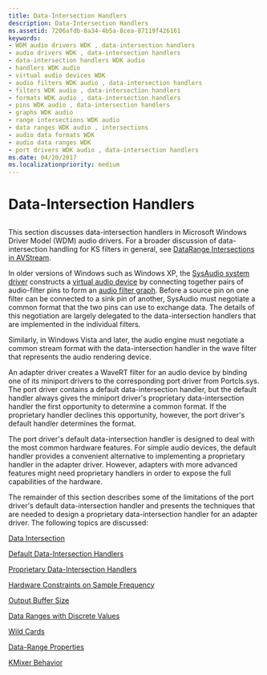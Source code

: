 ```yaml
---
title: Data-Intersection Handlers
description: Data-Intersection Handlers
ms.assetid: 7206afdb-8a34-4b5a-8cea-87119f426161
keywords:
- WDM audio drivers WDK , data-intersection handlers
- audio drivers WDK , data-intersection handlers
- data-intersection handlers WDK audio
- handlers WDK audio
- virtual audio devices WDK
- audio filters WDK audio , data-intersection handlers
- filters WDK audio , data-intersection handlers
- formats WDK audio , data-intersection handlers
- pins WDK audio , data-intersection handlers
- graphs WDK audio
- range intersections WDK audio
- data ranges WDK audio , intersections
- audio data formats WDK
- audio data ranges WDK
- port drivers WDK audio , data-intersection handlers
ms.date: 04/20/2017
ms.localizationpriority: medium
---
```


# Data-Intersection Handlers


## <span id="data_intersection_handlers"></span><span id="DATA_INTERSECTION_HANDLERS"></span>


This section discusses data-intersection handlers in Microsoft Windows Driver Model (WDM) audio drivers. For a broader discussion of data-intersection handling for KS filters in general, see [DataRange Intersections in AVStream](https://msdn.microsoft.com/library/windows/hardware/ff558680).

In older versions of Windows such as Windows XP, the [SysAudio system driver](kernel-mode-wdm-audio-components.md#sysaudio_system_driver) constructs a [virtual audio device](virtual-audio-devices.md) by connecting together pairs of audio-filter pins to form an [audio filter graph](audio-filter-graphs.md). Before a source pin on one filter can be connected to a sink pin of another, SysAudio must negotiate a common format that the two pins can use to exchange data. The details of this negotiation are largely delegated to the data-intersection handlers that are implemented in the individual filters.

Similarly, in Windows Vista and later, the audio engine must negotiate a common stream format with the data-intersection handler in the wave filter that represents the audio rendering device.

An adapter driver creates a WaveRT filter for an audio device by binding one of its miniport drivers to the corresponding port driver from Portcls.sys. The port driver contains a default data-intersection handler, but the default handler always gives the miniport driver's proprietary data-intersection handler the first opportunity to determine a common format. If the proprietary handler declines this opportunity, however, the port driver's default handler determines the format.

The port driver's default data-intersection handler is designed to deal with the most common hardware features. For simple audio devices, the default handler provides a convenient alternative to implementing a proprietary handler in the adapter driver. However, adapters with more advanced features might need proprietary handlers in order to expose the full capabilities of the hardware.

The remainder of this section describes some of the limitations of the port driver's default data-intersection handler and presents the techniques that are needed to design a proprietary data-intersection handler for an adapter driver. The following topics are discussed:

[Data Intersection](data-intersection.md)

[Default Data-Intersection Handlers](default-data-intersection-handlers.md)

[Proprietary Data-Intersection Handlers](proprietary-data-intersection-handlers.md)

[Hardware Constraints on Sample Frequency](hardware-constraints-on-sample-frequency.md)

[Output Buffer Size](output-buffer-size.md)

[Data Ranges with Discrete Values](data-ranges-with-discrete-values.md)

[Wild Cards](wild-cards.md)

[Data-Range Properties](data-range-properties.md)

[KMixer Behavior](kmixer-behavior.md)

 

 




